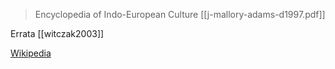 > Encyclopedia of  Indo-European Culture [[j-mallory-adams-d1997.pdf]]

Errata [[witczak2003]]

[Wikipedia](https://en.wikipedia.org/wiki/Encyclopedia-of-Indo-European-Culture)